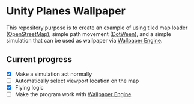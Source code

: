 # Unity Planes Wallpaper
This repository purpose is to create an example of using tiled map loader ([OpenStreetMap](https://wiki.openstreetmap.org/wiki/Tiles)), simple path movement ([DotWeen](http://dotween.demigiant.com/)), and a simple simulation that can be used as wallpaper via [Wallpaper Engine](https://store.steampowered.com/app/431960/Wallpaper_Engine/).
## Current progress
- [x] Make a simulation act normally
- [ ] Automatically select viewport location on the map
- [x] Flying logic
- [ ] Make the program work with [Wallpaper Engine](https://store.steampowered.com/app/431960/Wallpaper_Engine/)
